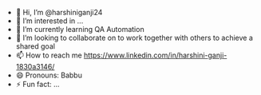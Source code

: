 - 👋 Hi, I’m @harshiniganji24
- 👀 I’m interested in ...
- 🌱 I’m currently learning QA Automation
- 💞️ I’m looking to collaborate on to work together with others to achieve a shared goal
- 📫 How to reach me https://www.linkedin.com/in/harshini-ganji-1830a3146/
- 😄 Pronouns: Babbu
- ⚡ Fun fact: ...

<!---
harshiniganji24/harshiniganji24 is a ✨ special ✨ repository because its `README.md` (this file) appears on your GitHub profile.
You can click the Preview link to take a look at your changes.
--->
